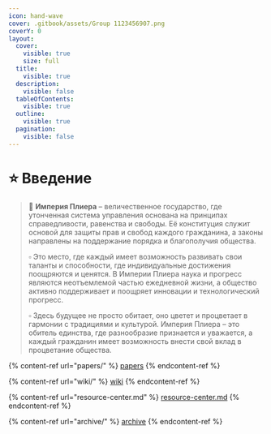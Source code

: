 ```yaml
---
icon: hand-wave
cover: .gitbook/assets/Group 1123456907.png
coverY: 0
layout:
  cover:
    visible: true
    size: full
  title:
    visible: true
  description:
    visible: false
  tableOfContents:
    visible: true
  outline:
    visible: true
  pagination:
    visible: false
---
```


# ⭐ Введение

> 👑 **Империя Плиера** – величественное государство, где утонченная система управления основана на принципах справедливости, равенства и свободы. Её конституция служит основой для защиты прав и свобод каждого гражданина, а законы направлены на поддержание порядка и благополучия общества.
>
> ▫ Это место, где каждый имеет возможность развивать свои таланты и способности, где индивидуальные достижения поощряются и ценятся. В Империи Плиера наука и прогресс являются неотъемлемой частью ежедневной жизни, а общество активно поддерживает и поощряет инновации и технологический прогресс.
>
> ▫ Здесь будущее не просто обитает, оно цветет и процветает в гармонии с традициями и культурой. Империя Плиера – это обитель единства, где разнообразие признается и уважается, а каждый гражданин имеет возможность внести свой вклад в процветание общества.

{% content-ref url="papers/" %}
[papers](papers/)
{% endcontent-ref %}

{% content-ref url="wiki/" %}
[wiki](wiki/)
{% endcontent-ref %}

{% content-ref url="resource-center.md" %}
[resource-center.md](resource-center.md)
{% endcontent-ref %}

{% content-ref url="archive/" %}
[archive](archive/)
{% endcontent-ref %}
